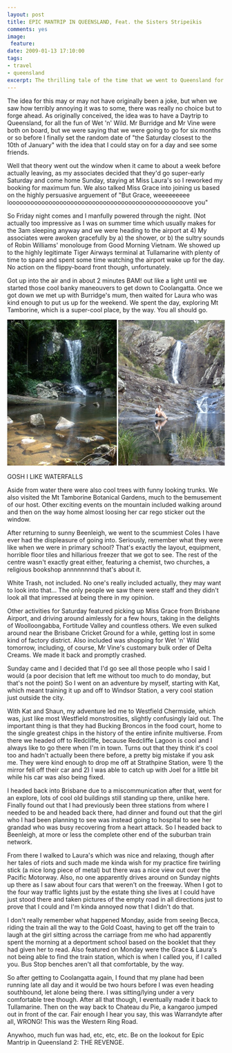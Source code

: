```yaml
---
layout: post
title: EPIC MANTRIP IN QUEENSLAND, Feat. the Sisters Stripeikis
comments: yes
image:
 feature: 
date: 2009-01-13 17:10:00
tags: 
- travel 
- queensland
excerpt: The thrilling tale of the time that we went to Queensland for no good reason. (NB tale may not be thrilling)
---
```


The idea for this may or may not have originally been a joke, but when we saw how terribly annoying it was to some, there was really no choice but to forge ahead. As originally conceived, the idea was to have a Daytrip to Queensland, for all the fun of Wet 'n' Wild. Mr Burridge and Mr Vine were both on board, but we were saying that we were going to go for six months or so before I finally set the random date of "the Saturday closest to the 10th of January" with the idea that I could stay on for a day and see some friends.

Well that theory went out the window when it came to about a week before actually leaving, as my associates decided that they'd go super-early Saturday and come home Sunday, staying at Miss Laura's so I reworked my booking for maximum fun. We also talked Miss Grace into joining us based on the highly persuasive arguement of "But Grace, weeeeeeeee looooooooooooooooooooooooooooooooooooooooooooooooove you"

So Friday night comes and I manfully powered through the night. (Not actually too impressive as I was on summer time which usually makes for the 3am sleeping anyway and we were heading to the airport at 4) My associates were awoken gracefully by a) the shower, or b) the sultry sounds of Robin Williams' monolouge from Good Morning Vietnam. We showed up to the highly legitimate Tiger Airways terminal at Tullamarine with plenty of time to spare and spent some time watching the airport wake up for the day. No action on the flippy-board front though, unfortunately.

Got up into the air and in about 2 minutes BAM! out like a light until we started those cool banky maneouvers to get down to Coolangatta. Once we got down we met up with Burridge's mum, then waited for Laura who was kind enough to put us up for the weekend. We spent the day, exploring Mt Tamborine, which is a super-cool place, by the way. You all should go.


<img src="/blog/assets/2009-01/waterfall.png" alt="waterfalls at Mt Tamborine" /> 
<p class="caption">GOSH I LIKE WATERFALLS</p>


Aside from water there were also cool trees with funny looking trunks. We also visited the Mt Tamborine Botanical Gardens, much to the bemusement of our host. Other exciting events on the mountain included walking around and then on the way home almost loosing her car rego sticker out the window.

After returning to sunny Beenleigh, we went to the scummiest Coles I have ever had the displeasure of going into. Seriously, remember what they were like when we were in primary school? That's exactly the layout, equipment, horrible floor tiles and hillarious freezer that we got to see. The rest of the centre wasn't exactly great either, featuring a chemist, two churches, a religious bookshop annnnnnnnd that's about it.

White Trash, not included. No one's really included actually, they may want to look into that... The only people we saw there were staff and they didn't look all that impressed at being there in my opinion.

Other activities for Saturday featured picking up Miss Grace from Brisbane Airport, and driving around aimlessly for a few hours, taking in the delights of Woolloongabba, Fortitude Valley and countless others. We even sulked around near the Brisbane Cricket Ground for a while, getting lost in some kind of factory district. Also included was shopping for Wet 'n' Wild tomorrow, including, of course, Mr Vine's customary bulk order of Delta Creams. We made it back and promptly crashed.

Sunday came and I decided that I'd go see all those people who I said I would (a poor decision that left me without too much to do monday, but that's not the point) So I went on an adventure by myself, starting with Kat, which meant training it up and off to Windsor Station, a very cool station just outside the city.

With Kat and Shaun, my adventure led me to Westfield Chermside, which was, just like most Westfield monstrosities, slightly confusingly laid out. The important thing is that they had Bucking Broncos in the food court, home to the single greatest chips in the history of the entire infinite multiverse. From there we headed off to Redcliffe, because Redcliffe Lagoon is cool and I always like to go there when I'm in town. Turns out that they think it's cool too and hadn't actually been there before, a pretty big mistake if you ask me. They were kind enough to drop me off at Strathpine Station, were 1) the mirror fell off their car and 2) I was able to catch up with Joel for a little bit while his car was also being fixed.

I headed back into Brisbane due to a miscommunication after that, went for an explore, lots of cool old buildings still standing up there, unlike here. Finally found out that I had previously been three stations from where I needed to be and headed back there, had dinner and found out that the girl who I had been planning to see was instead going to hospital to see her grandad who was busy recovering from a heart attack. So I headed back to Beenleigh, at more or less the complete other end of the suburban train network.

From there I walked to Laura's which was nice and relaxing, though after her tales of riots and such made me kinda wish for my practice fire twirling stick (a nice long piece of metal) but there was a nice view out over the Pacific Motorway. Also, no one apparently drives around on Sunday nights up there as I saw about four cars that weren't on the freeway. When I got to the four way traffic lights just by the estate thing she lives at I could have just stood there and taken pictures of the empty road in all directions just to prove that I could and I'm kinda annoyed now that I didn't do that.

I don't really remember what happened Monday, aside from seeing Becca, riding the train all the way to the Gold Coast, having to get off the train to laugh at the girl sitting across the carriage from me who had apparently spent the morning at a deportment school based on the booklet that they had given her to read. Also featured on Monday were the Grace &amp; Laura's not being able to find the train station, which is when I called you, if I called you. Bus Stop benches aren't all that comfortable, by the way.

So after getting to Coolangatta again, I found that my plane had been running late all day and it would be two hours before I was even heading southbound, let alone being there. I was sitting/lying under a very comfortable tree though. After all that though, I eventually made it back to Tullamarine. Then on the way back to Chateau du Pie, a kangaroo jumped out in front of the car. Fair enough I hear you say, this was Warrandyte after all, WRONG! This was the Western Ring Road.

Anywhoo, much fun was had, etc, etc, etc. Be on the lookout for Epic Mantrip in Queensland 2: THE REVENGE.